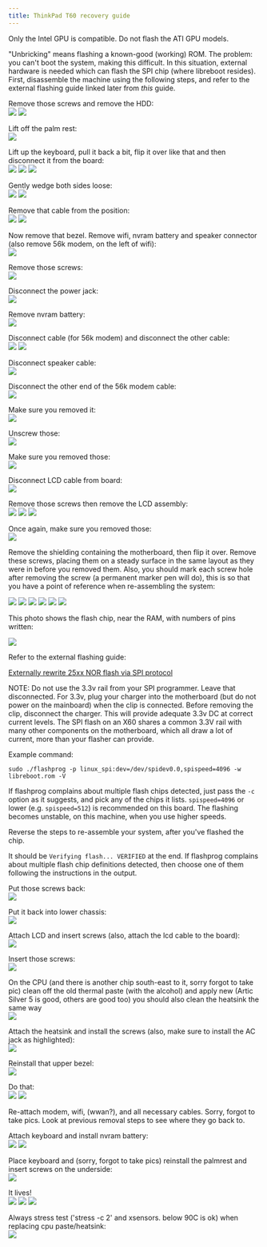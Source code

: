 ```yaml
---
title: ThinkPad T60 recovery guide
---
```


Only the Intel GPU is compatible. Do not flash the ATI GPU models.

"Unbricking" means flashing a known-good (working) ROM. The problem:
you can't boot the system, making this difficult. In this situation,
external hardware is needed which can flash the SPI chip (where libreboot
resides). First, disassemble the machine using the following steps, and refer
to the external flashing guide linked later from *this* guide.

Remove those screws and remove the HDD:\
![](https://av.libreboot.org/t60_dev/0001.JPG) ![](https://av.libreboot.org/t60_dev/0002.JPG)

Lift off the palm rest:\
![](https://av.libreboot.org/t60_dev/0003.JPG)

Lift up the keyboard, pull it back a bit, flip it over like that and
then disconnect it from the board:\
![](https://av.libreboot.org/t60_dev/0004.JPG) ![](https://av.libreboot.org/t60_dev/0005.JPG)
![](https://av.libreboot.org/t60_dev/0006.JPG)

Gently wedge both sides loose:\
![](https://av.libreboot.org/t60_dev/0007.JPG) ![](https://av.libreboot.org/t60_dev/0008.JPG)

Remove that cable from the position:\
![](https://av.libreboot.org/t60_dev/0009.JPG) ![](https://av.libreboot.org/t60_dev/0010.JPG)

Now remove that bezel. Remove wifi, nvram battery and speaker connector
(also remove 56k modem, on the left of wifi):\
![](https://av.libreboot.org/t60_dev/0011.JPG)

Remove those screws:\
![](https://av.libreboot.org/t60_dev/0012.JPG)

Disconnect the power jack:\
![](https://av.libreboot.org/t60_dev/0013.JPG)

Remove nvram battery:\
![](https://av.libreboot.org/t60_dev/0014.JPG)

Disconnect cable (for 56k modem) and disconnect the other cable:\
![](https://av.libreboot.org/t60_dev/0015.JPG) ![](https://av.libreboot.org/t60_dev/0016.JPG)

Disconnect speaker cable:\
![](https://av.libreboot.org/t60_dev/0017.JPG)

Disconnect the other end of the 56k modem cable:\
![](https://av.libreboot.org/t60_dev/0018.JPG)

Make sure you removed it:\
![](https://av.libreboot.org/t60_dev/0019.JPG)

Unscrew those:\
![](https://av.libreboot.org/t60_dev/0020.JPG)

Make sure you removed those:\
![](https://av.libreboot.org/t60_dev/0021.JPG)

Disconnect LCD cable from board:\
![](https://av.libreboot.org/t60_dev/0022.JPG)

Remove those screws then remove the LCD assembly:\
![](https://av.libreboot.org/t60_dev/0023.JPG) ![](https://av.libreboot.org/t60_dev/0024.JPG)
![](https://av.libreboot.org/t60_dev/0025.JPG)

Once again, make sure you removed those:\
![](https://av.libreboot.org/t60_dev/0026.JPG)

Remove the shielding containing the motherboard, then flip it over.
Remove these screws, placing them on a steady surface in the same layout
as they were in before you removed them. Also, you should mark each
screw hole after removing the screw (a permanent marker pen will do),
this is so that you have a point of reference when re-assembling the
system:

![](https://av.libreboot.org/t60_dev/0027.JPG) ![](https://av.libreboot.org/t60_dev/0028.JPG)
![](https://av.libreboot.org/t60_dev/0029.JPG) ![](https://av.libreboot.org/t60_dev/0031.JPG)
![](https://av.libreboot.org/t60_dev/0032.JPG) ![](https://av.libreboot.org/t60_dev/0033.JPG)

This photo shows the flash chip, near the RAM, with numbers of pins written:

![](https://av.libreboot.org/t60_dev/0030.JPG)

Refer to the external flashing guide:

[Externally rewrite 25xx NOR flash via SPI protocol](spi)

NOTE: Do not use the 3.3v rail from your SPI programmer. Leave that disconnected.
For 3.3v, plug your charger into the motherboard (but do not power on the mainboard)
when the clip is connected. Before removing the clip, disconnect the charger.
This will provide adequate 3.3v DC at correct current levels. The SPI flash on an
X60 shares a common 3.3V rail with many other components on the motherboard,
which all draw a lot of current, more than your flasher can provide.

Example command:

	sudo ./flashprog -p linux_spi:dev=/dev/spidev0.0,spispeed=4096 -w libreboot.rom -V

If flashprog complains about multiple flash chips detected, just pass the `-c`
option as it suggests, and pick any of the chips it lists. `spispeed=4096` or
lower (e.g. `spispeed=512`) is recommended on this board. The flashing becomes
unstable, on this machine, when you use higher speeds.

Reverse the steps to re-assemble your system, after you've flashed the chip.

It should be `Verifying flash... VERIFIED` at the end. If flashprog
complains about multiple flash chip definitions detected, then choose
one of them following the instructions in the output.

Put those screws back:\
![](https://av.libreboot.org/t60_dev/0047.JPG)

Put it back into lower chassis:\
![](https://av.libreboot.org/t60_dev/0048.JPG)

Attach LCD and insert screws (also, attach the lcd cable to the board):\
![](https://av.libreboot.org/t60_dev/0049.JPG)

Insert those screws:\
![](https://av.libreboot.org/t60_dev/0050.JPG)

On the CPU (and there is another chip south-east to it, sorry forgot to
take pic) clean off the old thermal paste (with the alcohol) and apply
new (Artic Silver 5 is good, others are good too) you should also clean
the heatsink the same way\
![](https://av.libreboot.org/t60_dev/0051.JPG)

Attach the heatsink and install the screws (also, make sure to install
the AC jack as highlighted):\
![](https://av.libreboot.org/t60_dev/0052.JPG)

Reinstall that upper bezel:\
![](https://av.libreboot.org/t60_dev/0053.JPG)

Do that:\
![](https://av.libreboot.org/t60_dev/0054.JPG) ![](https://av.libreboot.org/t60_dev/0055.JPG)

Re-attach modem, wifi, (wwan?), and all necessary cables. Sorry, forgot
to take pics. Look at previous removal steps to see where they go back
to.

Attach keyboard and install nvram battery:\
![](https://av.libreboot.org/t60_dev/0056.JPG) ![](https://av.libreboot.org/t60_dev/0057.JPG)

Place keyboard and (sorry, forgot to take pics) reinstall the palmrest
and insert screws on the underside:\
![](https://av.libreboot.org/t60_dev/0058.JPG)

It lives!\
![](https://av.libreboot.org/t60_dev/0071.JPG) ![](https://av.libreboot.org/t60_dev/0072.JPG)
![](https://av.libreboot.org/t60_dev/0073.JPG)

Always stress test ('stress -c 2' and xsensors. below 90C is ok) when
replacing cpu paste/heatsink:\
![](https://av.libreboot.org/t60_dev/0074.JPG)
